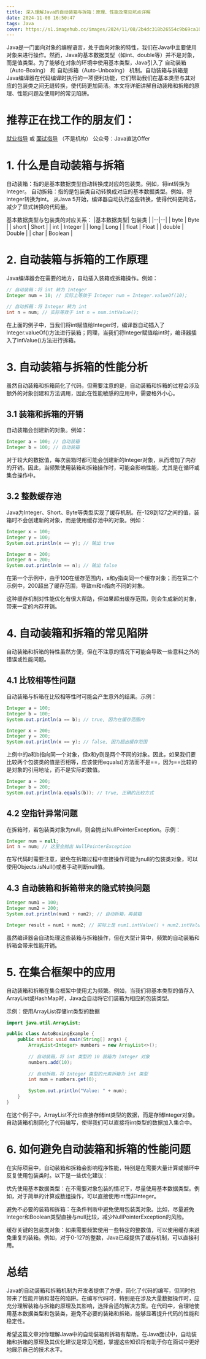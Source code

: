 ```yaml
---
title: 深入理解Java的自动装箱与拆箱：原理、性能及常见坑点详解
date: 2024-11-08 16:50:47
tags: Java
cover: https://s1.imagehub.cc/images/2024/11/08/2b4dc318b26554c9b69ca101ad86f5db.png
---
```

Java是一门面向对象的编程语言，处于面向对象的特性，我们在Java中主要使用对象来进行操作。然而，Java的基本数据类型（如int、double等）并不是对象，而是值类型。为了能够在对象的环境中使用基本类型，Java引入了 自动装箱（Auto-Boxing） 和 自动拆箱（Auto-Unboxing） 机制。自动装箱与拆箱是Java编译器在代码编译时执行的一项便利功能，它们帮助我们在基本类型与其对应的包装类之间无缝转换，使代码更加简洁。本文将详细讲解自动装箱和拆箱的原理、性能问题及使用时的常见陷阱。
# 推荐正在找工作的朋友们：
[就业指导](https://github.com/zlf521000/JavaOfferToYou)   或 [面试指导](https://gitee.com/luffy521000/JavaOfferToYou) （不是机构）
公众号：Java直达Offer

# 1. 什么是自动装箱与拆箱
自动装箱：指的是基本数据类型自动转换成对应的包装类。例如，将int转换为Integer。
自动拆箱：指的是包装类自动转换成对应的基本数据类型。例如，将Integer转换为int。
从Java 5开始，编译器自动执行这些转换，使得代码更简洁，减少了显式转换的代码量。

基本数据类型与包装类的对应关系：
|基本数据类型| 包装类 |
|--|--|
| byte | Byte |
| short | Short |
| int | Integer |
| long | Long |
| float | Float |
| double | Double |
| char | Boolean |
# 2. 自动装箱与拆箱的工作原理
Java编译器会在需要的地方，自动插入装箱或拆箱操作。例如：

```java
// 自动装箱：将 int 转为 Integer
Integer num = 10; // 实际上等效于 Integer num = Integer.valueOf(10);

// 自动拆箱：将 Integer 转为 int
int n = num; // 实际等效于 int n = num.intValue();

```
在上面的例子中，当我们将int赋值给Integer时，编译器自动插入了Integer.valueOf()方法进行装箱；同理，当我们将Integer赋值给int时，编译器插入了intValue()方法进行拆箱。
# 3. 自动装箱与拆箱的性能分析
虽然自动装箱和拆箱简化了代码，但需要注意的是，自动装箱和拆箱的过程会涉及额外的对象创建和方法调用，因此在性能敏感的应用中，需要格外小心。

## 3.1 装箱和拆箱的开销
自动装箱会创建新的对象。例如：

```java
Integer a = 100; // 自动装箱
Integer b = 100; // 自动装箱
```
对于较大的数据值，每次装箱时都可能会创建新的Integer对象，从而增加了内存的开销。因此，当频繁使用装箱和拆箱操作时，可能会影响性能，尤其是在循环或集合操作中。

## 3.2 整数缓存池
Java为Integer、Short、Byte等类型实现了缓存机制。在-128到127之间的值，装箱时不会创建新的对象，而是使用缓存池中的对象。例如：

```java
Integer x = 100;
Integer y = 100;
System.out.println(x == y); // 输出 true

Integer m = 200;
Integer n = 200;
System.out.println(m == n); // 输出 false
```
在第一个示例中，由于100在缓存范围内，x和y指向同一个缓存对象；而在第二个示例中，200超出了缓存范围，导致m和n指向不同的对象。

这种缓存机制对性能优化有很大帮助，但如果超出缓存范围，则会生成新的对象，带来一定的内存开销。

# 4. 自动装箱和拆箱的常见陷阱
自动装箱和拆箱的特性虽然方便，但在不注意的情况下可能会导致一些意料之外的错误或性能问题。

## 4.1 比较相等性问题
自动装箱与拆箱在比较相等性时可能会产生意外的结果。示例：

```java
Integer a = 100;
Integer b = 100;
System.out.println(a == b); // true, 因为在缓存范围内

Integer x = 200;
Integer y = 200;
System.out.println(x == y); // false, 因为超出缓存范围
```
上例中的a和b指向同一个对象，但x和y则是两个不同的对象。因此，如果我们要比较两个包装类的值是否相等，应该使用equals()方法而不是==，因为==比较的是对象的引用地址，而不是实际的数值。

```java
Integer a = 200;
Integer b = 200;
System.out.println(a.equals(b)); // true, 正确的比较方式
```
## 4.2 空指针异常问题
在拆箱时，若包装类对象为null，则会抛出NullPointerException。示例：

```java
Integer num = null;
int n = num; // 这里会抛出 NullPointerException
```
在写代码时需要注意，避免在拆箱过程中直接操作可能为null的包装类对象，可以使用Objects.isNull()或者手动判断null值。

## 4.3 自动装箱和拆箱带来的隐式转换问题

```java
Integer num1 = 100;
Integer num2 = 200;
System.out.println(num1 + num2); // 自动拆箱，再装箱

Integer result = num1 + num2; // 实际上是 num1.intValue() + num2.intValue()，然后装箱为 Integer
```
虽然编译器会自动处理这些装箱与拆箱操作，但在大型计算中，频繁的自动装箱和拆箱会带来性能开销。
# 5. 在集合框架中的应用
自动装箱和拆箱在集合框架中使用尤为频繁。例如，当我们将基本类型的值存入ArrayList或HashMap时，Java会自动将它们装箱为相应的包装类型。

示例：使用ArrayList存储int类型的数据

```java
import java.util.ArrayList;

public class AutoBoxingExample {
    public static void main(String[] args) {
        ArrayList<Integer> numbers = new ArrayList<>();
        
        // 自动装箱，将 int 类型的 10 装箱为 Integer 对象
        numbers.add(10);
        
        // 自动拆箱，将 Integer 类型的元素拆箱为 int 类型
        int num = numbers.get(0);
        
        System.out.println("Value: " + num);
    }
}
```
在这个例子中，ArrayList不允许直接存储int类型的数据，而是存储Integer对象。自动装箱机制简化了代码编写，使得我们可以直接将int类型的数据加入集合中。
# 6. 如何避免自动装箱和拆箱的性能问题
在实际项目中，自动装箱和拆箱会影响程序性能，特别是在需要大量计算或循环中反复使用包装类时。以下是一些优化建议：

优先使用基本数据类型：在不需要对象包装的情况下，尽量使用基本数据类型。例如，对于简单的计算或数组操作，可以直接使用int而非Integer。

避免不必要的装箱和拆箱：在条件判断中避免使用包装类对象。比如，尽量避免Integer和Boolean类型直接与null比较，减少NullPointerException的风险。

缓存关键的包装类对象：如果需要频繁使用一些特定的整数值，可以使用缓存来避免重复的装箱。例如，对于0-127的整数，Java已经提供了缓存机制，可以直接利用。

# 总结
Java的自动装箱和拆箱机制为开发者提供了方便，简化了代码的编写，但同时也带来了性能开销和潜在的陷阱。在编写代码时，特别是在涉及大量数据操作时，应充分理解装箱与拆箱的原理及其影响，选择合适的解决方案。在代码中，合理地使用基本数据类型和包装类，避免不必要的装箱和拆箱，能够显著提升代码的性能和稳定性。

希望这篇文章对你理解Java中的自动装箱和拆箱有帮助。在Java面试中，自动装箱和拆箱的原理及其优化建议是常见问题，掌握这些知识将有助于你在面试中更好地展示自己的技术水平。